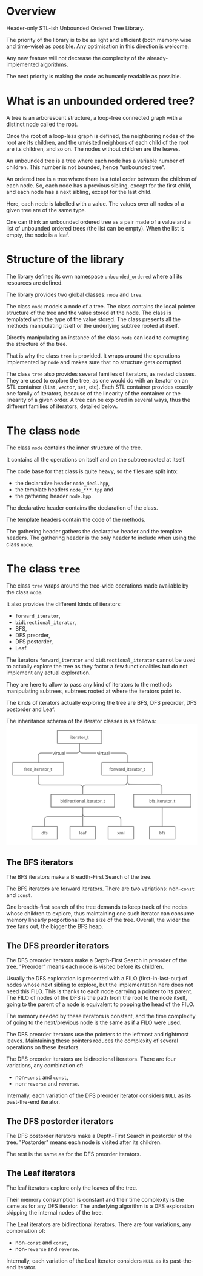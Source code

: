 # Overview

Header-only STL-ish Unbounded Ordered Tree Library.

The priority of the library is to be as light and efficient (both memory-wise and time-wise) as possible. Any optimisation in this direction is welcome.

Any new feature will not decrease the complexity of the already-implemented algorithms.

The next priority is making the code as humanly readable as possible.


# What is an unbounded ordered tree?

A tree is an arborescent structure, a loop-free connected graph with a distinct node called the root.

Once the root of a loop-less graph is defined, the neighboring nodes of the root are its children, and the unvisited neighbors of each child of the root are its children, and so on. The nodes without children are the leaves.

An unbounded tree is a tree where each node has a variable number of children. This number is not bounded, hence "unbounded tree".

An ordered tree is a tree where there is a total order between the children of each node. So, each node has a previous sibling, except for the first child, and each node has a next sibling, except for the last child.

Here, each node is labelled with a value. The values over all nodes of a given tree are of the same type.

One can think an unbounded ordered tree as a pair made of a value and a list of unbounded ordered trees (the list can be empty). When the list is empty, the node is a leaf.


# Structure of the library

The library defines its own namespace `unbounded_ordered` where all its resources are defined.

The library provides two global classes: `node` and `tree`.

The class `node` models a node of a tree. The class contains the local pointer structure of the tree and the value stored at the node. The class is templated with the type of the value stored. The class presents all the methods manipulating itself or the underlying subtree rooted at itself.

Directly manipulating an instance of the class `node` can lead to corrupting the structure of the tree.

That is why the class `tree` is provided. It wraps around the operations implemented by `node` and makes sure that no structure gets corrupted.

The class `tree` also provides several families of iterators, as nested classes. They are used to explore the tree, as one would do with an iterator on an STL container (`list`, `vector`, `set`, etc). Each STL container provides exactly one family of iterators, because of the linearity of the container or the linearity of a given order. A tree can be explored in several ways, thus the different families of iterators, detailed below.


# The class `node`

The class `node` contains the inner structure of the tree.

It contains all the operations on itself and on the subtree rooted at itself.

The code base for that class is quite heavy, so the files are split into:
- the declarative header `node_decl.hpp`,
- the template headers `node_***.tpp` and
- the gathering header `node.hpp`.

The declarative header contains the declaration of the class.

The template headers contain the code of the methods.

The gathering header gathers the declarative header and the template headers. The gathering header is the only header to include when using the class `node`.


# The class `tree`

The class `tree` wraps around the tree-wide operations made available by the class `node`.

It also provides the different kinds of iterators:
- `forward_iterator`,
- `bidirectional_iterator`,
- BFS,
- DFS preorder,
- DFS postorder,
- Leaf.

The iterators `forward_iterator` and `bidirectional_iterator` cannot be used to actually explore the tree as they factor a few functionalities but do not implement any actual exploration.

They are here to allow to pass any kind of iterators to the methods manipulating subtrees, subtrees rooted at where the iterators point to.

The kinds of iterators actually exploring the tree are BFS, DFS preorder, DFS postorder and Leaf.

The inheritance schema of the iterator classes is as follows:
![Inheritance Schema of Iterator Classes](./iterators_inheritance.jpg)

## The BFS iterators

The BFS iterators make a Breadth-First Search of the tree.

The BFS iterators are forward iterators. There are two variations: non-`const` and `const`.

One breadth-first search of the tree demands to keep track of the nodes whose children to explore, thus maintaining one such iterator can consume memory linearly proportional to the size of the tree. Overall, the wider the tree fans out, the bigger the BFS heap.


## The DFS preorder iterators

The DFS preorder iterators make a Depth-First Search in preorder of the tree. "Preorder" means each node is visited before its children.

Usually the DFS exploration is presented with a FILO (first-in-last-out) of nodes whose next sibling to explore, but the implementation here does not need this FILO. This is thanks to each node carrying a pointer to its parent. The FILO of nodes of the DFS is the path from the root to the node itself, going to the parent of a node is equivalent to popping the head of the FILO.

The memory needed by these iterators is constant, and the time complexity of going to the next/previous node is the same as if a FILO were used.

The DFS preorder iterators use the pointers to the leftmost and rightmost leaves. Maintaining these pointers reduces the complexity of several operations on these iterators.

The DFS preorder iterators are bidirectional iterators. There are four variations, any combination of:
- non-`const` and `const`,
- non-`reverse` and `reverse`.

Internally, each variation of the DFS preorder iterator considers `NULL` as its past-the-end iterator.


## The DFS postorder iterators

The DFS postorder iterators make a Depth-First Search in postorder of the tree. "Postorder" means each node is visited after its children.

The rest is the same as for the DFS preorder iterators.


## The Leaf iterators

The leaf iterators explore only the leaves of the tree.

Their memory consumption is constant and their time complexity is the same as for any DFS iterator. The underlying algorithm is a DFS exploration skipping the internal nodes of the tree.

The Leaf iterators are bidirectional iterators. There are four variations, any combination of:
- non-`const` and `const`,
- non-`reverse` and `reverse`.

Internally, each variation of the Leaf iterator considers `NULL` as its past-the-end iterator.
